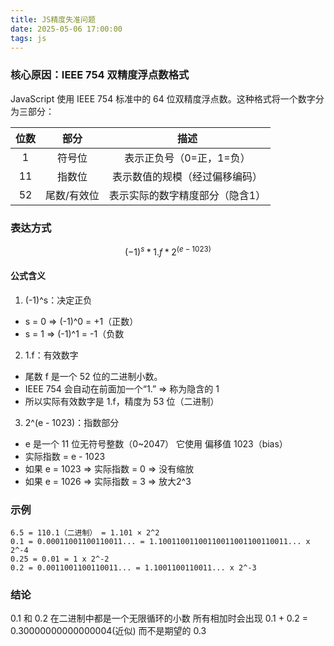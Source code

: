 ```yaml
---
title: JS精度失准问题
date: 2025-05-06 17:00:00
tags: js
---
```


### 核心原因：IEEE 754 双精度浮点数格式

<!-- more -->
JavaScript 使用 IEEE 754 标准中的 64 位双精度浮点数。这种格式将一个数字分为三部分：

| 位数   | 部分       | 描述    |
| :----:| :------:   | :----: |
| 1     |   符号位    | 表示正负号（0=正，1=负） |
| 11    |   指数位	  | 表示数值的规模（经过偏移编码） |
| 52    | 尾数/有效位  | 表示实际的数字精度部分（隐含1） |

### 表达方式

$$
(-1)^s * 1.f * 2^(e - 1023)
$$

#### 公式含义
1. (-1)^s：决定正负
- s = 0 ⇒ (-1)^0 = +1（正数）
- s = 1 ⇒ (-1)^1 = -1（负数
2. 1.f：有效数字
- 尾数 f 是一个 52 位的二进制小数。
- IEEE 754 会自动在前面加一个“1.” ⇒ 称为隐含的 1
- 所以实际有效数字是 1.f，精度为 53 位（二进制）
3. 2^(e - 1023)：指数部分
-  e 是一个 11 位无符号整数（0~2047） 它使用 偏移值 1023（bias）
- 实际指数 = e - 1023
- 如果 e = 1023 ⇒ 实际指数 = 0 ⇒ 没有缩放
- 如果 e = 1026 ⇒ 实际指数 = 3 ⇒ 放大2^3

### 

### 示例 

```text
6.5 = 110.1（二进制） = 1.101 × 2^2
0.1 = 0.00011001100110011... = 1.10011001100110011001100110011... x 2^-4
0.25 = 0.01 = 1 x 2^-2
0.2 = 0.0011001100110011... = 1.1001100110011... x 2^-3
```

### 结论
0.1 和 0.2 在二进制中都是一个无限循环的小数 所有相加时会出现
0.1 + 0.2 = 0.30000000000000004(近似) 而不是期望的 0.3